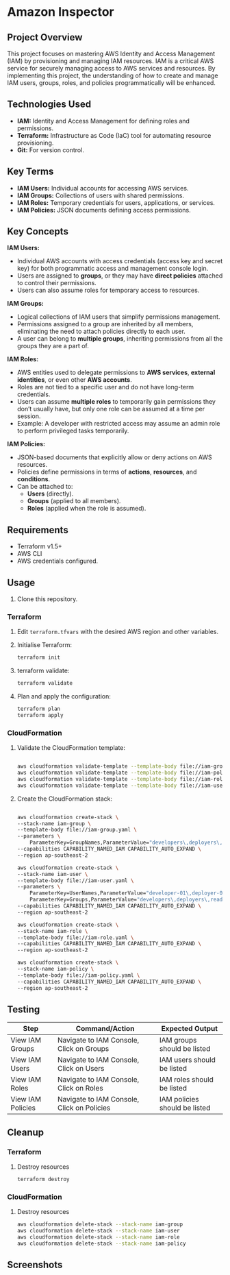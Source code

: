 # Amazon Inspector

## Project Overview

This project focuses on mastering AWS Identity and Access Management (IAM) by provisioning and managing IAM resources. IAM is a critical AWS service for securely managing access to AWS services and resources. By implementing this project, the understanding of how to create and manage IAM users, groups, roles, and policies programmatically will be enhanced.

## Technologies Used

- **IAM:** Identity and Access Management for defining roles and permissions.
- **Terraform:** Infrastructure as Code (IaC) tool for automating resource provisioning.
- **Git:** For version control.

## Key Terms

- **IAM Users:** Individual accounts for accessing AWS services.
- **IAM Groups:** Collections of users with shared permissions.
- **IAM Roles:** Temporary credentials for users, applications, or services.
- **IAM Policies:** JSON documents defining access permissions.

## Key Concepts

**IAM Users:**

- Individual AWS accounts with access credentials (access key and secret key) for both programmatic access and management console login.
- Users are assigned to **groups**, or they may have **direct policies** attached to control their permissions.
- Users can also assume roles for temporary access to resources.

**IAM Groups:**

- Logical collections of IAM users that simplify permissions management.
- Permissions assigned to a group are inherited by all members, eliminating the need to attach policies directly to each user.
- A user can belong to **multiple groups**, inheriting permissions from all the groups they are a part of.

**IAM Roles:**

- AWS entities used to delegate permissions to **AWS services**, **external identities**, or even other **AWS accounts**.
- Roles are not tied to a specific user and do not have long-term credentials.
- Users can assume **multiple roles** to temporarily gain permissions they don’t usually have, but only one role can be assumed at a time per session.
- Example: A developer with restricted access may assume an admin role to perform privileged tasks temporarily.

**IAM Policies:**

- JSON-based documents that explicitly allow or deny actions on AWS resources.
- Policies define permissions in terms of **actions**, **resources**, and **conditions**.
- Can be attached to:
  - **Users** (directly).
  - **Groups** (applied to all members).
  - **Roles** (applied when the role is assumed).

## Requirements

- Terraform v1.5+
- AWS CLI
- AWS credentials configured.

## Usage

1. Clone this repository.

### Terraform

1. Edit `terraform.tfvars` with the desired AWS region and other variables.
2. Initialise Terraform:

   ```bash
   terraform init
3. terraform validate:

    ```bash
    terraform validate
    ```

4. Plan and apply the configuration:

    ```bash
    terraform plan
    terraform apply
    ```

### CloudFormation

1. Validate the CloudFormation template:

    ```bash
    
    aws cloudformation validate-template --template-body file://iam-group.yaml
    aws cloudformation validate-template --template-body file://iam-policy.yaml
    aws cloudformation validate-template --template-body file://iam-role.yaml
    aws cloudformation validate-template --template-body file://iam-user.yaml

    ```

2. Create the CloudFormation stack:

    ```bash
    
    aws cloudformation create-stack \
    --stack-name iam-group \
    --template-body file://iam-group.yaml \
    --parameters \
        ParameterKey=GroupNames,ParameterValue="developers\,deployers\,readers" \
    --capabilities CAPABILITY_NAMED_IAM CAPABILITY_AUTO_EXPAND \
    --region ap-southeast-2

    aws cloudformation create-stack \
    --stack-name iam-user \
    --template-body file://iam-user.yaml \
    --parameters \
        ParameterKey=UserNames,ParameterValue="developer-01\,deployer-01\,reader-01" \
        ParameterKey=Groups,ParameterValue="developers\,deployers\,readers" \
    --capabilities CAPABILITY_NAMED_IAM CAPABILITY_AUTO_EXPAND \
    --region ap-southeast-2

    aws cloudformation create-stack \
    --stack-name iam-role \
    --template-body file://iam-role.yaml \
    --capabilities CAPABILITY_NAMED_IAM CAPABILITY_AUTO_EXPAND \
    --region ap-southeast-2

    aws cloudformation create-stack \
    --stack-name iam-policy \
    --template-body file://iam-policy.yaml \
    --capabilities CAPABILITY_NAMED_IAM CAPABILITY_AUTO_EXPAND \
    --region ap-southeast-2

    ```

## Testing

| Step          | Command/Action | Expected Output  |
| ------------- | -------------- | -----------------|
| View IAM Groups | Navigate to IAM Console, Click on Groups | IAM groups should be listed |
| View IAM Users | Navigate to IAM Console, Click on Users | IAM users should be listed |
| View IAM Roles | Navigate to IAM Console, Click on Roles | IAM roles should be listed |
| View IAM Policies | Navigate to IAM Console, Click on Policies | IAM policies should be listed |

## Cleanup

### Terraform

1. Destroy resources

    ```bash
    terraform destroy
    ```

### CloudFormation

1. Destroy resources

    ```bash
    aws cloudformation delete-stack --stack-name iam-group
    aws cloudformation delete-stack --stack-name iam-user
    aws cloudformation delete-stack --stack-name iam-role
    aws cloudformation delete-stack --stack-name iam-policy
    ```

## Screenshots
